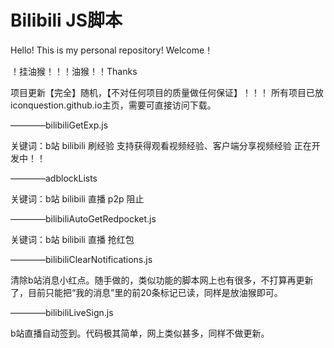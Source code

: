 # Bilibili JS脚本
Hello! This is my personal repository! Welcome！

！挂油猴！！！油猴！！Thanks

项目更新【完全】随机，【不对任何项目的质量做任何保证】！！！
所有项目已放iconquestion.github.io主页，需要可直接访问下载。


————bilibiliGetExp.js

关键词：b站 bilibili 刷经验
支持获得观看视频经验、客户端分享视频经验
正在开发中！！


————adblockLists

关键词：b站 bilibili 直播 p2p 阻止


————bilibiliAutoGetRedpocket.js

关键词：b站 bilibili 直播 抢红包


————bilibiliClearNotifications.js

清除b站消息小红点。随手做的，类似功能的脚本网上也有很多，不打算再更新了，目前只能把“我的消息”里的前20条标记已读，同样是放油猴即可。


————bilibiliLiveSign.js

b站直播自动签到。代码极其简单，网上类似甚多，同样不做更新。

